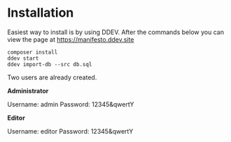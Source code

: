 # Installation

Easiest way to install is by using DDEV. After the commands below you can view the page at https://manifesto.ddev.site

```
composer install
ddev start
ddev import-db --src db.sql
```

Two users are already created.

**Administrator**

Username: admin
Password: 12345&qwertY

**Editor**

Username: editor
Password: 12345&qwertY

